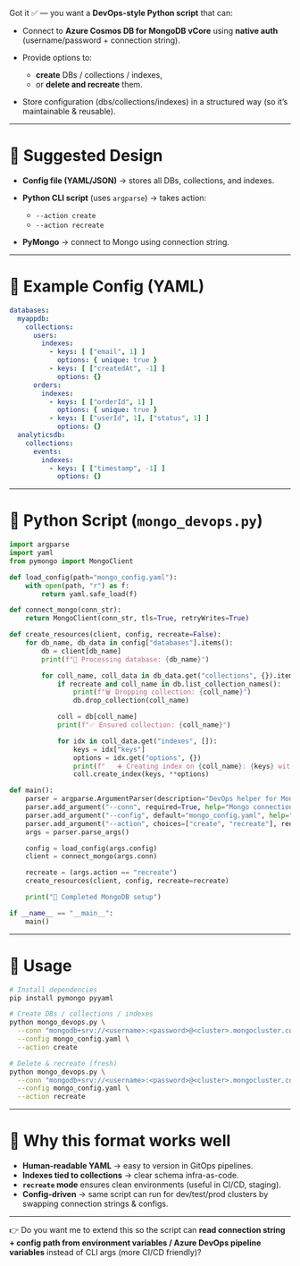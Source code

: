 Got it ✅ — you want a **DevOps-style Python script** that can:

* Connect to **Azure Cosmos DB for MongoDB vCore** using **native auth** (username/password + connection string).
* Provide options to:

  * **create** DBs / collections / indexes,
  * or **delete and recreate** them.
* Store configuration (dbs/collections/indexes) in a structured way (so it’s maintainable & reusable).

---

# 🔹 Suggested Design

* **Config file (YAML/JSON)** → stores all DBs, collections, and indexes.
* **Python CLI script** (uses `argparse`) → takes action:

  * `--action create`
  * `--action recreate`
* **PyMongo** → connect to Mongo using connection string.

---

# 🔹 Example Config (YAML)

```yaml
databases:
  myappdb:
    collections:
      users:
        indexes:
          - keys: [ ["email", 1] ]
            options: { unique: true }
          - keys: [ ["createdAt", -1] ]
            options: {}
      orders:
        indexes:
          - keys: [ ["orderId", 1] ]
            options: { unique: true }
          - keys: [ ["userId", 1], ["status", 1] ]
            options: {}
  analyticsdb:
    collections:
      events:
        indexes:
          - keys: [ ["timestamp", -1] ]
            options: {}
```

---

# 🔹 Python Script (`mongo_devops.py`)

```python
import argparse
import yaml
from pymongo import MongoClient

def load_config(path="mongo_config.yaml"):
    with open(path, "r") as f:
        return yaml.safe_load(f)

def connect_mongo(conn_str):
    return MongoClient(conn_str, tls=True, retryWrites=True)

def create_resources(client, config, recreate=False):
    for db_name, db_data in config["databases"].items():
        db = client[db_name]
        print(f"📂 Processing database: {db_name}")

        for coll_name, coll_data in db_data.get("collections", {}).items():
            if recreate and coll_name in db.list_collection_names():
                print(f"🗑️ Dropping collection: {coll_name}")
                db.drop_collection(coll_name)

            coll = db[coll_name]
            print(f"✅ Ensured collection: {coll_name}")

            for idx in coll_data.get("indexes", []):
                keys = idx["keys"]
                options = idx.get("options", {})
                print(f"   ➕ Creating index on {coll_name}: {keys} with {options}")
                coll.create_index(keys, **options)

def main():
    parser = argparse.ArgumentParser(description="DevOps helper for MongoDB vCore infra setup")
    parser.add_argument("--conn", required=True, help="Mongo connection string (native auth)")
    parser.add_argument("--config", default="mongo_config.yaml", help="Path to DB config file")
    parser.add_argument("--action", choices=["create", "recreate"], required=True, help="Action to perform")
    args = parser.parse_args()

    config = load_config(args.config)
    client = connect_mongo(args.conn)

    recreate = (args.action == "recreate")
    create_resources(client, config, recreate=recreate)

    print("🎉 Completed MongoDB setup")

if __name__ == "__main__":
    main()
```

---

# 🔹 Usage

```bash
# Install dependencies
pip install pymongo pyyaml

# Create DBs / collections / indexes
python mongo_devops.py \
  --conn "mongodb+srv://<username>:<password>@<cluster>.mongocluster.cosmos.azure.com/admin?tls=true" \
  --config mongo_config.yaml \
  --action create

# Delete & recreate (fresh)
python mongo_devops.py \
  --conn "mongodb+srv://<username>:<password>@<cluster>.mongocluster.cosmos.azure.com/admin?tls=true" \
  --config mongo_config.yaml \
  --action recreate
```

---

# 🔹 Why this format works well

* **Human-readable YAML** → easy to version in GitOps pipelines.
* **Indexes tied to collections** → clear schema infra-as-code.
* **`recreate` mode** ensures clean environments (useful in CI/CD, staging).
* **Config-driven** → same script can run for dev/test/prod clusters by swapping connection strings & configs.

---

👉 Do you want me to extend this so the script can **read connection string + config path from environment variables / Azure DevOps pipeline variables** instead of CLI args (more CI/CD friendly)?
